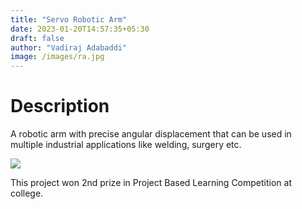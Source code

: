 ```yaml
---
title: "Servo Robotic Arm"
date: 2023-01-20T14:57:35+05:30
draft: false
author: "Vadiraj Adabaddi"   
image: /images/ra.jpg
---
```

# Description

A robotic arm with precise angular displacement that can be used in multiple industrial applications like welding, surgery etc.


![](/ra-real.jpg)

This project won 2nd prize in Project Based Learning Competition at college.

